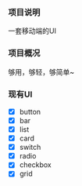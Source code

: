 ### 项目说明

一套移动端的UI

### 项目概况

够用，够轻，够简单~

### 现有UI

- [x] button
- [x] bar
- [x] list
- [x] card
- [x] switch
- [x] radio
- [x] checkbox
- [x] grid